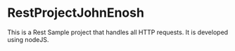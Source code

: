 # RestProjectJohnEnosh
This is a Rest Sample project that handles all HTTP requests. It is developed using nodeJS.
